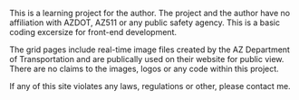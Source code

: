 This is a learning project for the author. The project and the author have no affiliation with AZDOT, AZ511 or any public safety agency. This is a basic coding excersize for front-end development.

The grid pages include real-time image files created by the AZ Department of Transportation and are publically used on their website for public view. There are no claims to the images, logos or any code within this project. 

If any of this site violates any laws, regulations or other, please contact me. 
